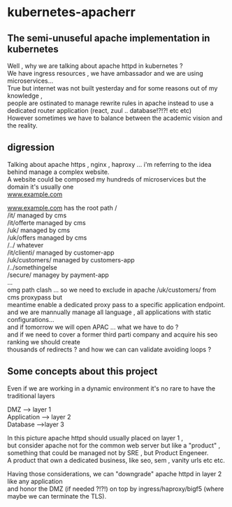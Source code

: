 # kubernetes-apacherr  

## The semi-unuseful apache implementation in kubernetes  

Well , why we are talking about apache httpd in kubernetes ?  
We have ingress resources , we have ambassador and we are using microservices...  
True but internet was not built yesterday and for some reasons out of my knowledge ,   
people are ostinated to manage rewrite rules in apache instead to use a dedicated router application (react, zuul .. database!?!?! etc etc)  
However sometimes we have to balance between the academic vision and the reality.

## digression

Talking about apache https , nginx , haproxy ... i'm referring to the idea behind manage a complex website.  
A website could be composed my hundreds of microservices but the domain it's usually one     
www.example.com  

www.example.com has the root path /  
/it/ managed by cms  
/it/offerte managed by cms  
/uk/ managed by cms  
/uk/offers managed by cms  
/../ whatever   
/it/clienti/ managed by customer-app  
/uk/customers/ managed by customers-app  
/../somethingelse  
/secure/ managey by payment-app  
...  
omg path clash ... so we need to exclude in apache /uk/customers/ from cms proxypass but  
meantime enable a dedicated proxy pass to a specific application endpoint.  
and we are mannually manage all language , all applications with static configurations...  
and if tomorrow we will open APAC ... what we have to do ?  
and if we need to cover a former third parti company and acquire his seo ranking we should create  
thousands of redirects ? and how we can can validate avoiding loops ?  




## Some concepts about this project  
Even if we are working in a dynamic environment it's no rare to have the traditional layers

DMZ --> layer 1  
Application --> layer 2  
Database -->layer 3

In this picture apache httpd should usually placed on layer 1 ,   
but consider apache not for the common web server but like a "product" ,   
something that could be managed not by SRE , but Product Engeneer.  
A product that own a dedicated business, like seo, sem , vanity urls etc etc.  

Having those considerations, we can "downgrade" apache httpd in layer 2 like any application  
and honor the DMZ (if needed ?!?!) on top by ingress/haproxy/bigf5 (where maybe we can terminate the TLS).

